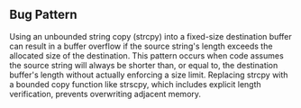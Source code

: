 ## Bug Pattern

Using an unbounded string copy (strcpy) into a fixed-size destination buffer can result in a buffer overflow if the source string's length exceeds the allocated size of the destination. This pattern occurs when code assumes the source string will always be shorter than, or equal to, the destination buffer's length without actually enforcing a size limit. Replacing strcpy with a bounded copy function like strscpy, which includes explicit length verification, prevents overwriting adjacent memory.